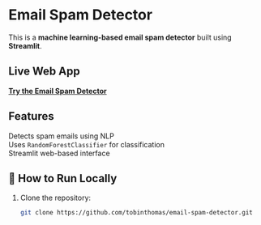 #  Email Spam Detector 

This is a **machine learning-based email spam detector** built using **Streamlit**.

##  Live Web App
 **[Try the Email Spam Detector](https://email-spam-detector-tobin.streamlit.app/)**  

##  Features
 Detects spam emails using NLP  
 Uses `RandomForestClassifier` for classification  
 Streamlit web-based interface  

## 🔧 How to Run Locally
1. Clone the repository:
   ```bash
   git clone https://github.com/tobinthomas/email-spam-detector.git
